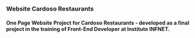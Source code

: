 ### Website Cardoso Restaurants
#### One Page Website Project for Cardoso Restaurants - developed as a final project in the training of Front-End Developer at Institute INFNET.